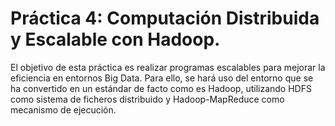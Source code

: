 # Práctica 4: Computación Distribuida y Escalable con Hadoop.

El objetivo de esta práctica es realizar programas escalables para mejorar la eficiencia en entornos Big Data. Para ello, se hará uso del entorno que se ha convertido en un estándar de facto como es Hadoop, utilizando HDFS como sistema de ficheros distribuido y Hadoop-MapReduce como mecanismo de ejecución.
